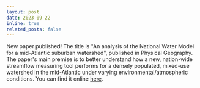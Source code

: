 ```yaml
---
layout: post
date: 2023-09-22 
inline: true
related_posts: false
---
```


New paper published! The title is "An analysis of the National Water Model for a mid-Atlantic suburban watershed", published in Physical Geography. The paper's main premise is to better understand how a new, nation-wide streamflow measuring tool performs for a densely populated, mixed-use watershed in the mid-Atlantic under varying environmental/atmospheric conditions. You can find it online [here](https://www.tandfonline.com/doi/abs/10.1080/02723646.2023.2260546).  
